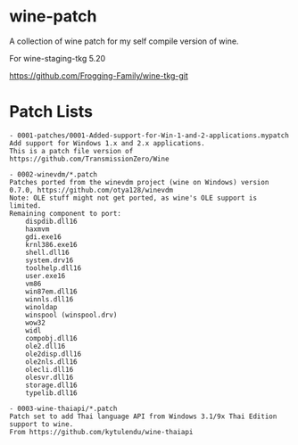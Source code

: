 # wine-patch

A collection of wine patch for my self compile version of wine.

For wine-staging-tkg 5.20

https://github.com/Frogging-Family/wine-tkg-git

# Patch Lists

    - 0001-patches/0001-Added-support-for-Win-1-and-2-applications.mypatch
    Add support for Windows 1.x and 2.x applications.
    This is a patch file version of https://github.com/TransmissionZero/Wine

    - 0002-winevdm/*.patch
    Patches ported from the winevdm project (wine on Windows) version 0.7.0, https://github.com/otya128/winevdm
    Note: OLE stuff might not get ported, as wine's OLE support is limited.
    Remaining component to port:
        dispdib.dll16
        haxmvm
        gdi.exe16
        krnl386.exe16
        shell.dll16
        system.drv16
        toolhelp.dll16
        user.exe16
        vm86
        win87em.dll16
        winnls.dll16
        winoldap
        winspool (winspool.drv)
        wow32
        widl
        compobj.dll16
        ole2.dll16
        ole2disp.dll16
        ole2nls.dll16
        olecli.dll16
        olesvr.dll16
        storage.dll16
        typelib.dll16

    - 0003-wine-thaiapi/*.patch
    Patch set to add Thai language API from Windows 3.1/9x Thai Edition support to wine.
    From https://github.com/kytulendu/wine-thaiapi
